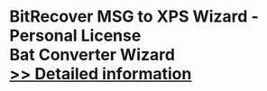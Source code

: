 # BitRecover MSG to XPS Wizard - Personal License<br />Bat Converter Wizard<br />[>> Detailed information](https://secure.shareit.com/shareit/product.html?productid=300954699&affiliateid=200057808)
